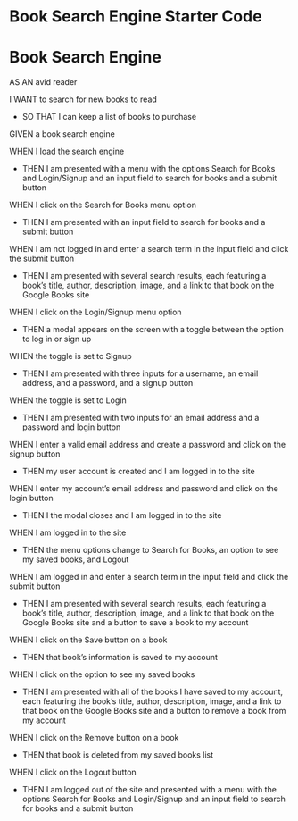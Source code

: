 # Book Search Engine Starter Code

# Book Search Engine

AS AN avid reader

I WANT to search for new books to read
- SO THAT I can keep a list of books to purchase

GIVEN a book search engine

WHEN I load the search engine
- THEN I am presented with a menu with the options Search for Books and Login/Signup and an input field to search for books and a submit button

WHEN I click on the Search for Books menu option
- THEN I am presented with an input field to search for books and a submit button

WHEN I am not logged in and enter a search term in the input field and click the submit button
- THEN I am presented with several search results, each featuring a book’s title, author, description, image, and a link to that book on the Google Books site

WHEN I click on the Login/Signup menu option
- THEN a modal appears on the screen with a toggle between the option to log in or sign up

WHEN the toggle is set to Signup
- THEN I am presented with three inputs for a username, an email address, and a password, and a signup button

WHEN the toggle is set to Login
- THEN I am presented with two inputs for an email address and a password and login button

WHEN I enter a valid email address and create a password and click on the signup button
- THEN my user account is created and I am logged in to the site

WHEN I enter my account’s email address and password and click on the login button
- THEN I the modal closes and I am logged in to the site

WHEN I am logged in to the site
- THEN the menu options change to Search for Books, an option to see my saved books, and Logout

WHEN I am logged in and enter a search term in the input field and click the submit button
- THEN I am presented with several search results, each featuring a book’s title, author, description, image, and a link to that book on the Google Books site and a button to save a book to my account

WHEN I click on the Save button on a book
- THEN that book’s information is saved to my account

WHEN I click on the option to see my saved books
- THEN I am presented with all of the books I have saved to my account, each featuring the book’s title, author, description, image, and a link to that book on the Google Books site and a button to remove a book from my account

WHEN I click on the Remove button on a book
- THEN that book is deleted from my saved books list

WHEN I click on the Logout button
- THEN I am logged out of the site and presented with a menu with the options Search for Books and Login/Signup and an input field to search for books and a submit button  

